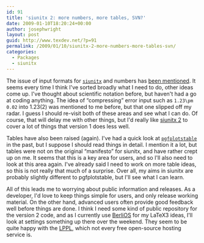```yaml
---
id: 91
title: 'siunitx 2: more numbers, more tables, SVN?'
date: 2009-01-10T18:20:24+00:00
author: josephwright
layout: post
guid: http://www.texdev.net/?p=91
permalink: /2009/01/10/siunitx-2-more-numbers-more-tables-svn/
categories:
  - Packages
  - siunitx
---
```

The issue of input formats for [`siunitx`](https://ctan.org/pkg/siunitx) and numbers has [been mentioned](/2008/12/21/developement-timetables/#comments).  It seems every time I think I've sorted broadly what I need to do, other ideas come up.  I've thought about scientific notation before, but haven't had a go at coding anything.  The idea of “compressing” error input such as `1.23\pm 0.02` into 1.23(2) was mentioned to me before, but that one slipped off my radar.  I guess I should re-visit both of these areas and see what I can do.  Of course, that will delay me with other things, but I'd really like [siunitx 2](http://siunitx.berlios.de) to cover a lot of things that version 1 does less well.

Tables have also been raised (again).  I've had a quick look at [`pgfplotstable`](https://ctan.org/pkg/pgfplots) in the past, but I suppose I should read things in detail.  I mention it a lot,  but tables were not on the original “manifesto” for siunitx, and have rather crept up on me.  It seems that this is a key area for users, and so I'll also need to look at this area again.  I've already said I need to work on more table ideas, so this is not really that much of a surprise. Over all, my aims in siunitx are probably slightly different to pgfplotstable, but I'll see what I can learn.

All of this leads me to worrying about public information and releases. As a developer, I'd love to keep things simple for users, and only release working material. On the other hand, advanced users often provide good feedback well before things are done. I think I need some kind of public repository for the version 2 code, and as I currently use [BerliOS](http://www.berlios.de) for my LaTeX3 ideas, I'll look at settings something up there over the weekend. They seem to be quite happy with the [LPPL](https://www.latex-project.org/lppl/), which not every free open-source hosting service is.
